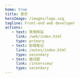 ```yaml
---
home: true
title: 首页
heroImage: /images/logo.svg
tagline: Front-end web developer
actions:
   - text: 常用网站
     link: /web/index.html
     type: primary
   - text: 前端笔记
     link: /notes/index.html
     type: secondary
   - text: 面试题
     link: /interview/
     type: secondary
---
```

